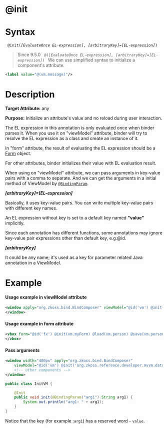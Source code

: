 # @init

Syntax
======

` @init(`*`[EvaluateOnce EL-expression], [arbitraryKey]=[EL-expression]`*`) `

> Since 9.5.0
` @(`*`[EvaluateOnce EL-expression], [arbitraryKey]=[EL-expression]`*`) `
We can use simplified syntax to initialize a component's attribute.
```xml
<label value="@(vm.message)"/>
```

Description
===========

**Target Attribute:** any

**Purpose:** Initialize an attribute's value and no reload during user interaction.

The EL expression in this annotation is only evaluated once when binder parses it. When you use it on "viewModel" attribute, binder will try to resolve the EL expression as a class and create an instance of it.

In "form" attribute, the result of evaluating the EL expression should be a [Form](http://www.zkoss.org/javadoc/latest/zk/org/zkoss/bind/Form.html) object.

For other attributes, binder initializes their value with EL evaluation result.

When using on "viewModel" attribute, we can pass arguments in key-value pairs with a comma to separate. And we can get the arguments in a initial method of ViewModel by [`@BindingParam`](./bindingparam).

**_[arbitraryKey]=[EL-expression]_**

Basically, it uses key-value pairs. You can write multiple key-value pairs with different key names.

An EL expression without key is set to a default key named **"value"** implicitly.

Since each annotation has different functions, some annotations may ignore key-value pair expressions other than default key, e.g.@id.

***[arbitraryKey]***

It could be any name; it's used as a key for parameter related Java annotation in a ViewModel.

Example
=======

#### Usage example in viewModel attribute
```xml
<window apply="org.zkoss.bind.BindComposer" viewModel="@id('vm') @init('foo.ChildrenMenuVM')">
</window>
```

#### Usage example in form attribute
```xml
<vbox form="@id('fx') @init(vm.myForm) @load(vm.person) @save(vm.person, before='save')">
</vbox>
```

#### Pass arguments
```xml
<window width="400px" apply="org.zkoss.bind.BindComposer"
	viewModel="@id('vm') @init('org.zkoss.reference.developer.mvvm.databinding.InitVM', arg1='myValue')">
    <!-- other components -->
</window>
```

```java
public class InitVM {

    @Init
    public void init(@BindingParam("arg1") String arg1) {
        System.out.println("arg1: " + arg1);
    }
}
```
Notice that the key (for example :``arg1``) has a reserved word - `value`.
